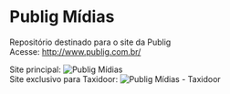 # Publig Mídias
Repositório destinado para o site da Publig <br>
Acesse: http://www.publig.com.br/ <br>

Site principal:
![Publig Mídias](http://www.publig.com.br/assets/img/publig02.jpg "Optional title")
<br>
Site exclusivo para Taxidoor:
![Publig Mídias - Taxidoor](http://www.publig.com.br/assets/img/publig03.jpg "Optional title")
